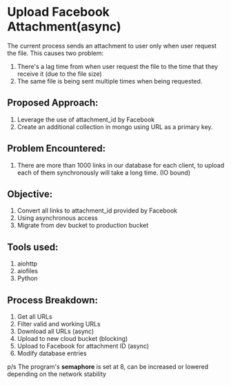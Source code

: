 # Upload Facebook Attachment(async)
The current process sends an attachment to user only when user request the file. This causes two problem:
1. There's a lag time from when user request the file to the time that they receive it (due to the file size)
2. The same file is being sent multiple times when being requested.

## Proposed Approach:
1. Leverage the use of attachment_id by Facebook
2. Create an additional collection in mongo using URL as a primary key.

## Problem Encountered:
1. There are more than 1000 links in our database for each client, to upload each of them synchronously will take a long time. (IO bound)

## Objective:
1. Convert all links to attachment_id provided by Facebook
2. Using asynchronous access
3. Migrate from dev bucket to production bucket

## Tools used:
1. aiohttp
2. aiofiles
3. Python

## Process Breakdown:
1. Get all URLs
2. Filter valid and working URLs
3. Download all URLs (async)
4. Upload to new cloud bucket (blocking)
5. Upload to Facebook for attachment ID (async)
6. Modify database entries

p/s The program's **semaphore** is set at 8, can be increased or lowered depending on the network stability